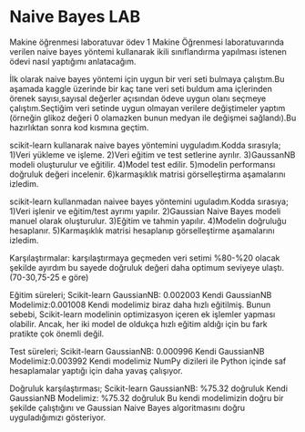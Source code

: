 # Naive Bayes LAB
 Makine öğrenmesi laboratuvar ödev 1
 Makine Öğrenmesi laboratuvarında verilen naive bayes yöntemi kullanarak ikili sınıflandırma yapılması istenen ödevi nasıl yaptığımı anlatacağım.

İlk olarak naive bayes yöntemi için uygun bir veri seti bulmaya çalıştım.Bu aşamada kaggle üzerinde bir kaç tane veri seti buldum ama içlerinden örenek sayısı,sayısal değerler açısından ödeve uygun olanı seçmeye çalıştım.Seçtiğim veri setinde uygun olmayan verilere değiştimeler yaptım (örneğin glikoz değeri 0 olamazken bunun medyan ile değişmei sağlandı).Bu hazırlıktan sonra kod kısmına geçtim.

scikit-learn kullanarak naive bayes yöntemini uyguladım.Kodda sırasıyla;
1)Veri yükleme ve işleme.
2)Veri eğitim ve test setlerine ayrılır.
3)GaussanNB modeli oluşturulur ve eğitilir.
4)Model test edilir.
5)modelin performansı doğruluk değeri incelenir.
6)karmaşıklık matrisi görselleştirma aşamalarını izledim.

scikit-learn kullanmadan naivee bayes yöntemini uguladım.Kodda sırasıya;
1)Veri işlenir ve eğitim/test ayrımı yapılır.
2)Gaussian Naive Bayes modeli manuel olarak oluşturulur.
3)Eğitim ve tahmin yapılır.
4)Modelin doğruluğu hesaplanır.
5)Karmaşıklık matrisi hesaplanıp görselleştirme aşamalarını izledim.

Karşılaştırmalar:
karşılaştırmaya geçmeden veri setimi %80-%20 olacak şekilde ayırdım bu sayede doğruluk değeri daha optimum seviyeye ulaştı.(70-30,75-25 e göre)

Eğitim süreleri;
Scikit-learn GaussianNB: 0.002003
Kendi GaussianNB Modelimiz:0.001008
Kendi modelimiz biraz daha hızlı eğitilmiş. Bunun sebebi, Scikit-learn modelinin optimizasyon içeren ek işlemler yapması olabilir. Ancak, her iki model de oldukça hızlı eğitim aldığı için bu fark pratikte çok önemli değil.

Test süreleri;
Scikit-learn GaussianNB: 0.000996
Kendi GaussianNB Modelimiz:0.003992
Kendi modelimiz  NumPy dizileri ile Python içinde saf hesaplamalar yaptığı için daha yavaş çalışıyor.

Doğruluk karşılaştırması;
Scikit-learn GaussianNB: %75.32 doğruluk
Kendi GaussianNB Modelimiz: %75.32  doğruluk
Bu kendi modelimizin doğru bir şekilde çalıştığını ve Gaussian Naive Bayes algoritmasını doğru uyguladığımızı gösteriyor.
